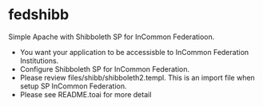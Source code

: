 # fedshibb
Simple Apache with Shibboleth SP for InCommon Federatioon.
*  You want your application to be accessisble to InCommon Federation Institutions.
*  Configure Shibboleth SP for InCommon Federation.
*  Please review files/shibb/shibboleth2.templ.  This is an import file when setup SP InCommon Federation.
*  Please see README.toai for more detail
